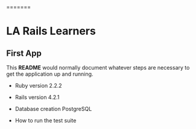 =======
# LA Rails Learners

## First App


This **README** would normally document whatever steps are necessary to get the
application up and running.

* Ruby version
  2.2.2

* Rails version
  4.2.1

* Database creation
  PostgreSQL

* How to run the test suite
